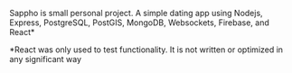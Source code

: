 Sappho is small personal project. A simple dating app using Nodejs, Express, PostgreSQL, PostGIS, MongoDB, Websockets, Firebase, and React*

*React was only used to test functionality. It is not written or optimized in any significant way
